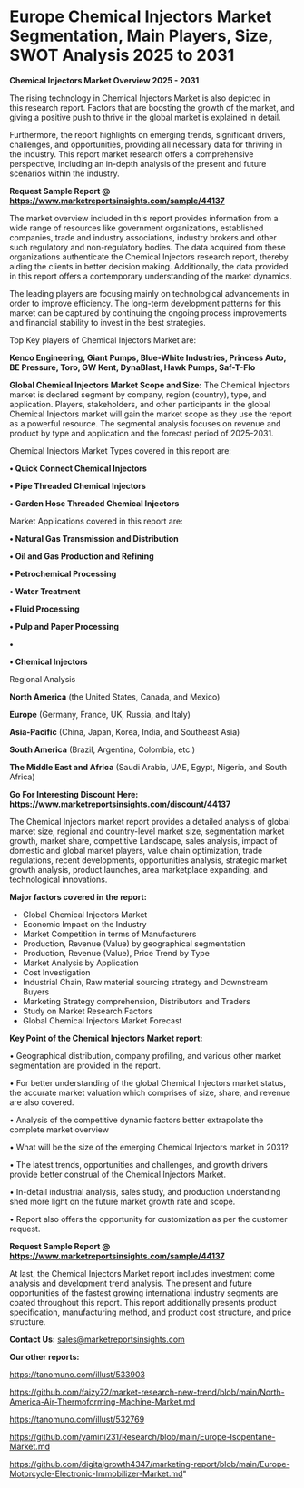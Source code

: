 # Europe Chemical Injectors Market Segmentation, Main Players, Size, SWOT Analysis 2025 to 2031

<Strong> Chemical Injectors Market Overview 2025 - 2031</strong>

The rising technology in Chemical Injectors Market is also depicted in this research report. Factors that are boosting the growth of the market, and giving a positive push to thrive in the global market is explained in detail.

Furthermore, the report highlights on emerging trends, significant drivers, challenges, and opportunities, providing all necessary data for thriving in the industry. This report market research offers a comprehensive perspective, including an in-depth analysis of the present and future scenarios within the industry.

<strong>Request Sample Report @ <a href=https://www.marketreportsinsights.com/sample/44137>https://www.marketreportsinsights.com/sample/44137</a></strong>

The market overview included in this report provides information from a wide range of resources like government organizations, established companies, trade and industry associations, industry brokers and other such regulatory and non-regulatory bodies. The data acquired from these organizations authenticate the Chemical Injectors research report, thereby aiding the clients in better decision making. Additionally, the data provided in this report offers a contemporary understanding of the market dynamics.

The leading players are focusing mainly on technological advancements in order to improve efficiency. The long-term development patterns for this market can be captured by continuing the ongoing process improvements and financial stability to invest in the best strategies.

Top Key players of Chemical Injectors Market are:

<strong>Kenco Engineering, Giant Pumps, Blue-White Industries, Princess Auto, BE Pressure, Toro, GW Kent, DynaBlast, Hawk Pumps, Saf-T-Flo</strong>

<strong><b>Global Chemical Injectors Market Scope and Size:</b></strong>
The Chemical Injectors market is declared segment by company, region (country), type, and application. Players, stakeholders, and other participants in the global Chemical Injectors market will gain the market scope as they use the report as a powerful resource. The segmental analysis focuses on revenue and product by type and application and the forecast period of 2025-2031.

Chemical Injectors Market Types covered in this report are:

<strong>•  Quick Connect Chemical Injectors

•  Pipe Threaded Chemical Injectors

•  Garden Hose Threaded Chemical Injectors</strong>

Market Applications covered in this report are:

<strong>•  Natural Gas Transmission and Distribution

•  Oil and Gas Production and Refining

•  Petrochemical Processing

•  Water Treatment

•  Fluid Processing

•  Pulp and Paper Processing

•  

•  Chemical Injectors</strong> 

Regional Analysis

<strong>North America</strong> (the United States, Canada, and Mexico)

<strong>Europe</strong> (Germany, France, UK, Russia, and Italy)

<strong>Asia-Pacific</strong> (China, Japan, Korea, India, and Southeast Asia)

<strong>South America</strong> (Brazil, Argentina, Colombia, etc.)

<strong>The Middle East and Africa</strong> (Saudi Arabia, UAE, Egypt, Nigeria, and South Africa)

<strong>Go For Interesting Discount Here: <a href=https://www.marketreportsinsights.com/discount/44137>https://www.marketreportsinsights.com/discount/44137</a></strong>

The Chemical Injectors market report provides a detailed analysis of global market size, regional and country-level market size, segmentation market growth, market share, competitive Landscape, sales analysis, impact of domestic and global market players, value chain optimization, trade regulations, recent developments, opportunities analysis, strategic market growth analysis, product launches, area marketplace expanding, and technological innovations.

<strong><b>Major factors covered in the report:</b></strong>
<ul>
  <li>Global Chemical Injectors Market </li>
  <li>Economic Impact on the Industry</li>
  <li>Market Competition in terms of Manufacturers</li>
  <li>Production, Revenue (Value) by geographical segmentation</li>
  <li>Production, Revenue (Value), Price Trend by Type</li>
  <li>Market Analysis by Application</li>
  <li>Cost Investigation</li>
  <li>Industrial Chain, Raw material sourcing strategy and Downstream Buyers</li>
  <li>Marketing Strategy comprehension, Distributors and Traders</li>
  <li>Study on Market Research Factors</li>
  <li>Global Chemical Injectors Market Forecast</li>
</ul>

<strong><b>Key Point of the Chemical Injectors Market report:</b></strong>

• Geographical distribution, company profiling, and various other market segmentation are provided in the report.

• For better understanding of the global Chemical Injectors market status, the accurate market valuation which comprises of size, share, and revenue are also covered.

• Analysis of the competitive dynamic factors better extrapolate the complete market overview

• What will be the size of the emerging Chemical Injectors market in 2031?

• The latest trends, opportunities and challenges, and growth drivers provide better construal of the Chemical Injectors Market.

• In-detail industrial analysis, sales study, and production understanding shed more light on the future market growth rate and scope.

• Report also offers the opportunity for customization as per the customer request.

<strong>Request Sample Report @ <a href=https://www.marketreportsinsights.com/sample/44137>https://www.marketreportsinsights.com/sample/44137</a></strong>

At last, the Chemical Injectors Market report includes investment come analysis and development trend analysis. The present and future opportunities of the fastest growing international industry segments are coated throughout this report. This report additionally presents product specification, manufacturing method, and product cost structure, and price structure.

<strong>Contact Us:</strong>
sales@marketreportsinsights.com

<strong>Our other reports:</strong>

<a href=https://tanomuno.com/illust/533903>https://tanomuno.com/illust/533903</a>

<a href=https://github.com/faizy72/market-research-new-trend/blob/main/North-America-Air-Thermoforming-Machine-Market.md>https://github.com/faizy72/market-research-new-trend/blob/main/North-America-Air-Thermoforming-Machine-Market.md</a>

<a href=https://tanomuno.com/illust/532769>https://tanomuno.com/illust/532769</a>

<a href=https://github.com/yamini231/Research/blob/main/Europe-Isopentane-Market.md>https://github.com/yamini231/Research/blob/main/Europe-Isopentane-Market.md</a>

<a href=https://github.com/digitalgrowth4347/marketing-report/blob/main/Europe-Motorcycle-Electronic-Immobilizer-Market.md>https://github.com/digitalgrowth4347/marketing-report/blob/main/Europe-Motorcycle-Electronic-Immobilizer-Market.md</a>"
